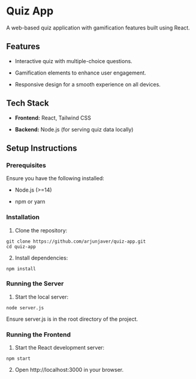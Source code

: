 # Quiz App

A web-based quiz application with gamification features built using React.

## Features

- Interactive quiz with multiple-choice questions.

- Gamification elements to enhance user engagement.

- Responsive design for a smooth experience on all devices.

## Tech Stack


- **Frontend:** React, Tailwind CSS

- **Backend:** Node.js (for serving quiz data locally)

## Setup Instructions


### Prerequisites

Ensure you have the following installed:

- Node.js (>=14)

- npm or yarn

### Installation

1. Clone the repository:
```
git clone https://github.com/arjunjaver/quiz-app.git
cd quiz-app
```

2. Install dependencies:
```
npm install
```
### Running the Server

1. Start the local server:
```
node server.js
```
Ensure server.js is in the root directory of the project.

### Running the Frontend

1. Start the React development server:
```
npm start
```
2. Open http://localhost:3000 in your browser.

